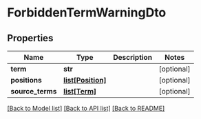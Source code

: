 # ForbiddenTermWarningDto

## Properties
Name | Type | Description | Notes
------------ | ------------- | ------------- | -------------
**term** | **str** |  | [optional] 
**positions** | [**list[Position]**](Position.md) |  | [optional] 
**source_terms** | [**list[Term]**](Term.md) |  | [optional] 

[[Back to Model list]](../README.md#documentation-for-models) [[Back to API list]](../README.md#documentation-for-api-endpoints) [[Back to README]](../README.md)

